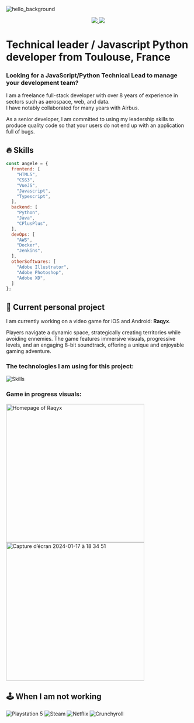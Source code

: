 ![hello_background](https://github.com/angele-henry-dev/angele-henry-dev/assets/122747317/f789d1f5-bcef-470c-aaf2-befa3f861928)
<p align="center">
  <a href="https://www.linkedin.com/in/angele-henry/">
    <img src="https://skillicons.dev/icons?i=linkedin" />
  </a>
  <a href="mailto:angele.henry@outlook.com">
    <img src="https://skillicons.dev/icons?i=gmail" />
  </a>
</p>

# Technical leader / Javascript Python developer from Toulouse, France

### Looking for a JavaScript/Python Technical Lead to manage your development team?
<p>I am a freelance full-stack developer with over 8 years of experience in sectors such as aerospace, web, and data.
</br>I have notably collaborated for many years with Airbus.</p>
<p>As a senior developer, I am committed to using my leadership skills to produce quality code so that your users do not end up with an application full of bugs.</p>

## 🔥 Skills
``` javascript
const angele = {
  frontend: [
    "HTML5",
    "CSS3",
    "VueJS",
    "Javascript",
    "Typescript",
  ],
  backend: [
    "Python",
    "Java",
    "CPlusPlus",
  ],
  devOps: [
    "AWS",
    "Docker",
    "Jenkins",
  ],
  otherSoftwares: [
    "Adobe Illustrator",
    "Adobe Photoshop",
    "Adobe XD",
  ]
};
```

## 🫶 Current personal project
<p>I am currently working on a video game for iOS and Android: <b>Raqyx</b>.</p>
<p>Players navigate a dynamic space, strategically creating territories while avoiding ennemies. The game features immersive visuals, progressive levels, and an engaging 8-bit soundtrack, offering a unique and enjoyable gaming adventure.</p>

### The technologies I am using for this project:
![Skills](https://skillicons.dev/icons?i=js,typescript,vuejs,css)

### Game in progress visuals:
<p>
  <img width="378" alt="Homepage of Raqyx" src="https://github.com/angele-henry-dev/angele-henry-dev/assets/122747317/0d9f551a-8466-4990-a344-d659c486fbe1">
  <img width="378" alt="Capture d’écran 2024-01-17 à 18 34 51" src="https://github.com/angele-henry-dev/angele-henry-dev/assets/122747317/0215a54b-1bc7-439e-8999-500d2c1086e6">
</p>

## 🕹️ When I am not working
![Playstation 5](https://img.shields.io/badge/Playstation%205-003791?style=for-the-badge&logo=playstation-5&logoColor=white)
![Steam](https://img.shields.io/badge/steam-%23000000.svg?style=for-the-badge&logo=steam&logoColor=white)
![Netflix](https://img.shields.io/badge/Netflix-E50914?style=for-the-badge&logo=netflix&logoColor=white)
![Crunchyroll](https://img.shields.io/badge/Crunchyroll-F47521?style=for-the-badge&logo=crunchyroll&logoColor=white)
